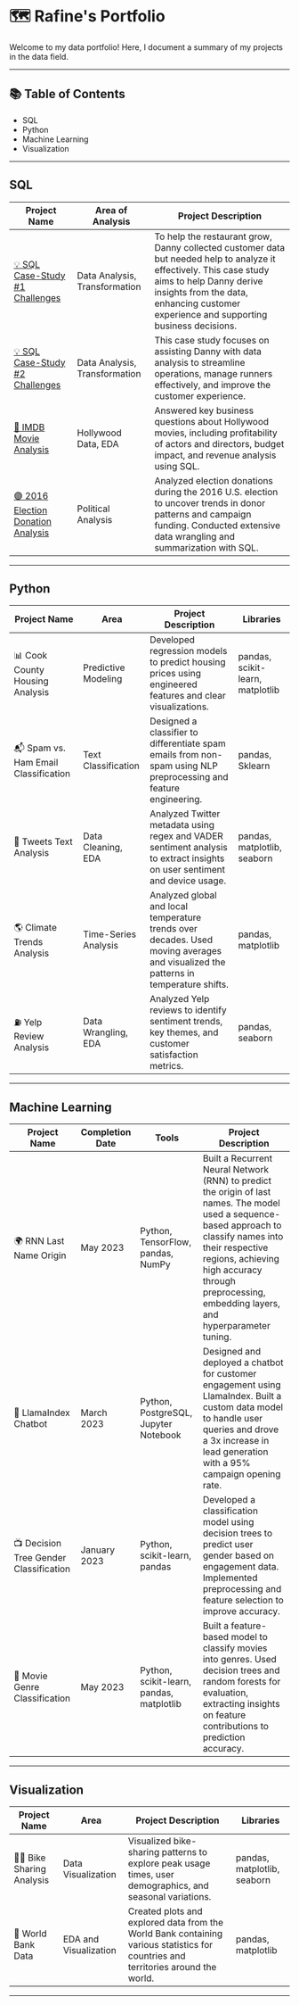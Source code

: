 # 🗺 Rafine's Portfolio

Welcome to my data portfolio! Here, I document a summary of my projects in the data field.

---

## 📚 Table of Contents

- SQL
- Python
- Machine Learning
- Visualization

---

## SQL

| **Project Name**                    | **Area of Analysis**       | **Project Description**                                                                                         |
|-------------------------------------|----------------------------|-----------------------------------------------------------------------------------------------------------------|
| [💡 SQL Case-Study #1 Challenges](https://github.com/rafines01/SQL-Case-Study-1)    |  Data Analysis, Transformation  | To help the restaurant grow, Danny collected customer data but needed help to analyze it effectively. This case study aims to help Danny derive insights from the data, enhancing customer experience and supporting business decisions.|
| [💡 SQL Case-Study #2 Challenges](https://github.com/rafines01/SQL-Case-Study-2)  | Data Analysis, Transformation | This case study focuses on assisting Danny with data analysis to streamline operations, manage runners effectively, and improve the customer experience. |
| [🎥 IMDB Movie Analysis](https://github.com/rafines01/IMDB_Movie_Analysis)  | Hollywood Data, EDA        | Answered key business questions about Hollywood movies, including profitability of actors and directors, budget impact, and revenue analysis using SQL. |
| [🟣️ 2016 Election Donation Analysis](https://github.com/rafines01/2016_Election_Donation_Analysis) | Political Analysis         | Analyzed election donations during the 2016 U.S. election to uncover trends in donor patterns and campaign funding. Conducted extensive data wrangling and summarization with SQL. |

---

## Python

| **Project Name**                  | **Area**               | **Project Description**                                                                                     | **Libraries**                   |
|-----------------------------------|------------------------|-------------------------------------------------------------------------------------------------------------|----------------------------------|
| 📊 Cook County Housing Analysis   | Predictive Modeling    | Developed regression models to predict housing prices using engineered features and clear visualizations.   | pandas, scikit-learn, matplotlib |
| 📬 Spam vs. Ham Email Classification | Text Classification | Designed a classifier to differentiate spam emails from non-spam using NLP preprocessing and feature engineering. | pandas, Sklearn                 |
| 🛟 Tweets Text Analysis           | Data Cleaning, EDA     | Analyzed Twitter metadata using regex and VADER sentiment analysis to extract insights on user sentiment and device usage. | pandas, matplotlib, seaborn     |
| 🌎 Climate Trends Analysis        | Time-Series Analysis   | Analyzed global and local temperature trends over decades. Used moving averages and visualized the patterns in temperature shifts. | pandas, matplotlib              |
| ⛽ Yelp Review Analysis           | Data Wrangling, EDA    | Analyzed Yelp reviews to identify sentiment trends, key themes, and customer satisfaction metrics.          | pandas, seaborn                  |

---

## Machine Learning

| **Project Name**                 | **Completion Date** | **Tools**                           | **Project Description**                                                                                     |
|----------------------------------|---------------------|-------------------------------------|-------------------------------------------------------------------------------------------------------------|
| 🌍 RNN Last Name Origin          | May 2023           | Python, TensorFlow, pandas, NumPy  | Built a Recurrent Neural Network (RNN) to predict the origin of last names. The model used a sequence-based approach to classify names into their respective regions, achieving high accuracy through preprocessing, embedding layers, and hyperparameter tuning. |
| 🐶 LlamaIndex Chatbot            | March 2023         | Python, PostgreSQL, Jupyter Notebook | Designed and deployed a chatbot for customer engagement using LlamaIndex. Built a custom data model to handle user queries and drove a 3x increase in lead generation with a 95% campaign opening rate. |
| 📺 Decision Tree Gender Classification | January 2023  | Python, scikit-learn, pandas       | Developed a classification model using decision trees to predict user gender based on engagement data. Implemented preprocessing and feature selection to improve accuracy. |
| 🎥 Movie Genre Classification    | May 2023           | Python, scikit-learn, pandas, matplotlib | Built a feature-based model to classify movies into genres. Used decision trees and random forests for evaluation, extracting insights on feature contributions to prediction accuracy. |

---

## Visualization

| **Project Name**                 | **Area**               | **Project Description**                                                                                     | **Libraries**                   |
|----------------------------------|------------------------|-------------------------------------------------------------------------------------------------------------|----------------------------------|
| 🚴‍♀️ Bike Sharing Analysis        | Data Visualization     | Visualized bike-sharing patterns to explore peak usage times, user demographics, and seasonal variations.    | pandas, matplotlib, seaborn     |
| 🍇 World Bank Data               | EDA and Visualization  | Created plots and explored data from the World Bank containing various statistics for countries and territories around the world. | pandas, matplotlib              |

---
